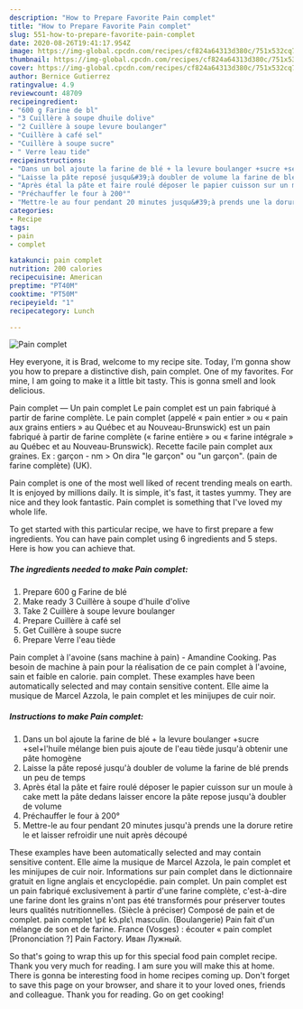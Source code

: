 ```yaml
---
description: "How to Prepare Favorite Pain complet"
title: "How to Prepare Favorite Pain complet"
slug: 551-how-to-prepare-favorite-pain-complet
date: 2020-08-26T19:41:17.954Z
image: https://img-global.cpcdn.com/recipes/cf824a64313d380c/751x532cq70/pain-complet-photo-principale-de-la-recette.jpg
thumbnail: https://img-global.cpcdn.com/recipes/cf824a64313d380c/751x532cq70/pain-complet-photo-principale-de-la-recette.jpg
cover: https://img-global.cpcdn.com/recipes/cf824a64313d380c/751x532cq70/pain-complet-photo-principale-de-la-recette.jpg
author: Bernice Gutierrez
ratingvalue: 4.9
reviewcount: 48709
recipeingredient:
- "600 g Farine de bl"
- "3 Cuillère à soupe dhuile dolive"
- "2 Cuillère à soupe levure boulanger"
- "Cuillère à café sel"
- "Cuillère à soupe sucre"
- " Verre leau tide"
recipeinstructions:
- "Dans un bol ajoute la farine de blé + la levure boulanger +sucre +sel+l&#39;huile mélange bien puis ajoute de l&#39;eau tiède jusqu&#39;à obtenir une pâte homogène"
- "Laisse la pâte reposé jusqu&#39;à doubler de volume la farine de blé prends un peu de temps"
- "Après étal la pâte et faire roulé déposer le papier cuisson sur un moule à cake mett la pâte dedans laisser encore la pâte repose jusqu&#39;à doubler de volume"
- "Préchauffer le four à 200°"
- "Mettre-le au four pendant 20 minutes jusqu&#39;à prends une la dorure retire le et laisser refroidir une nuit après découpé"
categories:
- Recipe
tags:
- pain
- complet

katakunci: pain complet 
nutrition: 200 calories
recipecuisine: American
preptime: "PT40M"
cooktime: "PT50M"
recipeyield: "1"
recipecategory: Lunch

---
```



![Pain complet](https://img-global.cpcdn.com/recipes/cf824a64313d380c/751x532cq70/pain-complet-photo-principale-de-la-recette.jpg)

Hey everyone, it is Brad, welcome to my recipe site. Today, I'm gonna show you how to prepare a distinctive dish, pain complet. One of my favorites. For mine, I am going to make it a little bit tasty. This is gonna smell and look delicious.

Pain complet — Un pain complet Le pain complet est un pain fabriqué à partir de farine complète. Le pain complet (appelé « pain entier » ou « pain aux grains entiers » au Québec et au Nouveau-Brunswick) est un pain fabriqué à partir de farine complète (« farine entière » ou « farine intégrale » au Québec et au Nouveau-Brunswick). Recette facile pain complet aux graines. Ex : garçon - nm &gt; On dira &#34;le garçon&#34; ou &#34;un garçon&#34;. (pain de farine complète) (UK).

Pain complet is one of the most well liked of recent trending meals on earth. It is enjoyed by millions daily. It is simple, it's fast, it tastes yummy. They are nice and they look fantastic. Pain complet is something that I've loved my whole life.


To get started with this particular recipe, we have to first prepare a few ingredients. You can have pain complet using 6 ingredients and 5 steps. Here is how you can achieve that.

<!--inarticleads1-->

##### The ingredients needed to make Pain complet:

1. Prepare 600 g Farine de blé
1. Make ready 3 Cuillère à soupe d&#39;huile d&#39;olive
1. Take 2 Cuillère à soupe levure boulanger
1. Prepare Cuillère à café sel
1. Get Cuillère à soupe sucre
1. Prepare  Verre l&#39;eau tiède


Pain complet à l&#39;avoine (sans machine à pain) - Amandine Cooking. Pas besoin de machine à pain pour la réalisation de ce pain complet à l&#39;avoine, sain et faible en calorie. pain complet. These examples have been automatically selected and may contain sensitive content. Elle aime la musique de Marcel Azzola, le pain complet et les minijupes de cuir noir. 

<!--inarticleads2-->

##### Instructions to make Pain complet:

1. Dans un bol ajoute la farine de blé + la levure boulanger +sucre +sel+l&#39;huile mélange bien puis ajoute de l&#39;eau tiède jusqu&#39;à obtenir une pâte homogène
1. Laisse la pâte reposé jusqu&#39;à doubler de volume la farine de blé prends un peu de temps
1. Après étal la pâte et faire roulé déposer le papier cuisson sur un moule à cake mett la pâte dedans laisser encore la pâte repose jusqu&#39;à doubler de volume
1. Préchauffer le four à 200°
1. Mettre-le au four pendant 20 minutes jusqu&#39;à prends une la dorure retire le et laisser refroidir une nuit après découpé


These examples have been automatically selected and may contain sensitive content. Elle aime la musique de Marcel Azzola, le pain complet et les minijupes de cuir noir. Informations sur pain complet dans le dictionnaire gratuit en ligne anglais et encyclopédie. pain complet. Un pain complet est un pain fabriqué exclusivement à partir d&#39;une farine complète, c&#39;est-à-dire une farine dont les grains n&#39;ont pas été transformés pour préserver toutes leurs qualités nutritionnelles. (Siècle à préciser) Composé de pain et de complet. pain complet \pɛ̃ kɔ̃.plɛ\ masculin. (Boulangerie) Pain fait d&#39;un mélange de son et de farine. France (Vosges) : écouter « pain complet [Prononciation ?] Pain Factory. Иван Лужный. 

So that's going to wrap this up for this special food pain complet recipe. Thank you very much for reading. I am sure you will make this at home. There is gonna be interesting food in home recipes coming up. Don't forget to save this page on your browser, and share it to your loved ones, friends and colleague. Thank you for reading. Go on get cooking!
